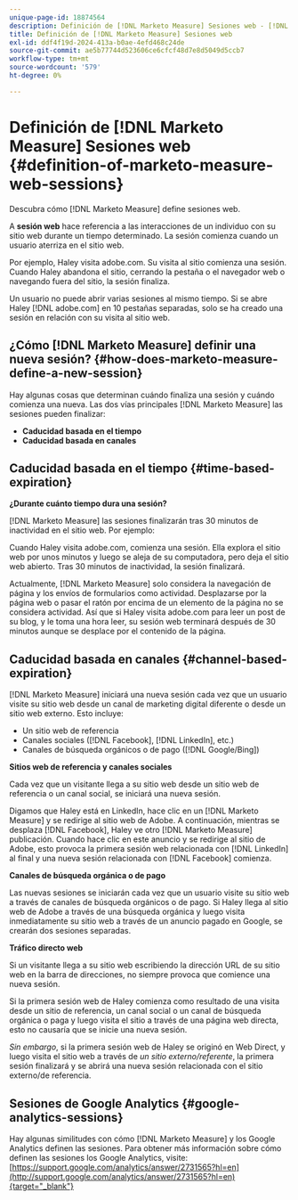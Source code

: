 ```yaml
---
unique-page-id: 18874564
description: Definición de [!DNL Marketo Measure] Sesiones web - [!DNL Marketo Measure] - Documentación del producto
title: Definición de [!DNL Marketo Measure] Sesiones web
exl-id: ddf4f19d-2024-413a-b0ae-4efd468c24de
source-git-commit: ae5b77744d523606ce6cfcf48d7e8d5049d5ccb7
workflow-type: tm+mt
source-wordcount: '579'
ht-degree: 0%

---
```


# Definición de [!DNL Marketo Measure] Sesiones web {#definition-of-marketo-measure-web-sessions}

Descubra cómo [!DNL Marketo Measure] define sesiones web.

A **sesión web** hace referencia a las interacciones de un individuo con su sitio web durante un tiempo determinado. La sesión comienza cuando un usuario aterriza en el sitio web.

Por ejemplo, Haley visita adobe.com. Su visita al sitio comienza una sesión. Cuando Haley abandona el sitio, cerrando la pestaña o el navegador web o navegando fuera del sitio, la sesión finaliza.

Un usuario no puede abrir varias sesiones al mismo tiempo. Si se abre Haley [!DNL adobe.com] en 10 pestañas separadas, solo se ha creado una sesión en relación con su visita al sitio web.

## ¿Cómo [!DNL Marketo Measure] definir una nueva sesión? {#how-does-marketo-measure-define-a-new-session}

Hay algunas cosas que determinan cuándo finaliza una sesión y cuándo comienza una nueva. Las dos vías principales [!DNL Marketo Measure] las sesiones pueden finalizar:

* **Caducidad basada en el tiempo**
* **Caducidad basada en canales**

## Caducidad basada en el tiempo {#time-based-expiration}

**¿Durante cuánto tiempo dura una sesión?**

[!DNL Marketo Measure] las sesiones finalizarán tras 30 minutos de inactividad en el sitio web. Por ejemplo:

Cuando Haley visita adobe.com, comienza una sesión. Ella explora el sitio web por unos minutos y luego se aleja de su computadora, pero deja el sitio web abierto. Tras 30 minutos de inactividad, la sesión finalizará.

Actualmente, [!DNL Marketo Measure] solo considera la navegación de página y los envíos de formularios como actividad. Desplazarse por la página web o pasar el ratón por encima de un elemento de la página no se considera actividad. Así que si Haley visita adobe.com para leer un post de su blog, y le toma una hora leer, su sesión web terminará después de 30 minutos aunque se desplace por el contenido de la página.

## Caducidad basada en canales {#channel-based-expiration}

[!DNL Marketo Measure] iniciará una nueva sesión cada vez que un usuario visite su sitio web desde un canal de marketing digital diferente o desde un sitio web externo. Esto incluye:

* Un sitio web de referencia
* Canales sociales ([!DNL Facebook], [!DNL LinkedIn], etc.)
* Canales de búsqueda orgánicos o de pago ([!DNL Google/Bing])

**Sitios web de referencia y canales sociales**

Cada vez que un visitante llega a su sitio web desde un sitio web de referencia o un canal social, se iniciará una nueva sesión.

Digamos que Haley está en LinkedIn, hace clic en un [!DNL Marketo Measure] y se redirige al sitio web de Adobe. A continuación, mientras se desplaza [!DNL Facebook], Haley ve otro [!DNL Marketo Measure] publicación. Cuando hace clic en este anuncio y se redirige al sitio de Adobe, esto provoca la primera sesión web relacionada con [!DNL LinkedIn] al final y una nueva sesión relacionada con [!DNL Facebook] comienza.

**Canales de búsqueda orgánica o de pago**

Las nuevas sesiones se iniciarán cada vez que un usuario visite su sitio web a través de canales de búsqueda orgánicos o de pago. Si Haley llega al sitio web de Adobe a través de una búsqueda orgánica y luego visita inmediatamente su sitio web a través de un anuncio pagado en Google, se crearán dos sesiones separadas.

**Tráfico directo web**

Si un visitante llega a su sitio web escribiendo la dirección URL de su sitio web en la barra de direcciones, no siempre provoca que comience una nueva sesión.

Si la primera sesión web de Haley comienza como resultado de una visita desde un sitio de referencia, un canal social o un canal de búsqueda orgánica o paga y luego visita el sitio a través de una página web directa, esto no causaría que se inicie una nueva sesión.

_Sin embargo_, si la primera sesión web de Haley se originó en Web Direct, y luego visita el sitio web a través de _un sitio externo/referente_, la primera sesión finalizará y se abrirá una nueva sesión relacionada con el sitio externo/de referencia.

## Sesiones de Google Analytics {#google-analytics-sessions}

Hay algunas similitudes con cómo [!DNL Marketo Measure] y los Google Analytics definen las sesiones. Para obtener más información sobre cómo definen las sesiones los Google Analytics, visite: [https://support.google.com/analytics/answer/2731565?hl=en](http://support.google.com/analytics/answer/2731565?hl=en){target="_blank"}

